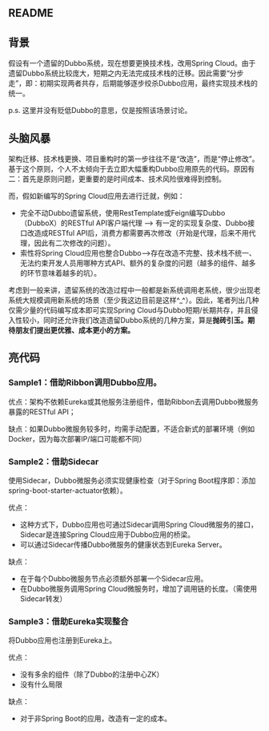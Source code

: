 ## README

## 背景

假设有一个遗留的Dubbo系统，现在想要更换技术栈，改用Spring Cloud。由于遗留Dubbo系统比较庞大，短期之内无法完成技术栈的迁移。因此需要“分步走”，即：初期实现两者共存，后期能够逐步绞杀Dubbo应用，最终实现技术栈的统一。

p.s. 这里并没有贬低Dubbo的意思，仅是按照该场景讨论。





## 头脑风暴

架构迁移、技术栈更换、项目重构时的第一步往往不是“改造”，而是“停止修改”。基于这个原则，个人不太倾向于去立即大幅重构Dubbo应用原先的代码。原因有二：首先是原则问题，更重要的是时间成本、技术风险很难得到控制。

而，假如新编写的Spring Cloud应用去进行迁就，例如：

* 完全不动Dubbo遗留系统，使用RestTemplate或Feign编写Dubbo（DubboX）的RESTful API客户端代理 —> 有一定的实现复杂度、Dubbo接口改造成RESTful API后，消费方都需要再次修改（开始是代理，后来不用代理，因此有二次修改的问题）。
* 索性将Spring Cloud应用也整合Dubbo—>存在改造不完整、技术栈不统一、无法约束开发人员用哪种方式API、额外的复杂度的问题（越多的组件、越多的环节意味着越多的坑）。

考虑到一般来讲，遗留系统的改造过程中一般都是新系统调用老系统，很少出现老系统大规模调用新系统的场景（至少我这边目前是这样^_^）。因此，笔者列出几种仅需少量的代码编写成本即可实现Spring Cloud与Dubbo短期/长期共存，并且侵入性较小，同时还允许我们改造遗留Dubbo系统的几种方案，算是**抛砖引玉。期待朋友们提出更优雅、成本更小的方案。**





## 亮代码

### Sample1：借助Ribbon调用Dubbo应用。

优点：架构不依赖Eureka或其他服务注册组件，借助Ribbon去调用Dubbo微服务暴露的RESTful API；

缺点：如果Dubbo微服务较多时，均需手动配置，不适合新式的部署环境（例如Docker，因为每次部署IP/端口可能都不同）





###  Sample2：借助Sidecar

使用Sidecar，Dubbo微服务必须实现健康检查（对于Spring Boot程序即：添加spring-boot-starter-actuator依赖）。

优点：

* 这种方式下，Dubbo应用也可通过Sidecar调用Spring Cloud微服务的接口，Sidecar是连接Spring Cloud应用于Dubbo应用的桥梁。
* 可以通过Sidecar传播Dubbo微服务的健康状态到Eureka Server。

缺点：

* 在于每个Dubbo微服务节点必须额外部署一个Sidecar应用。
* 在Dubbo微服务调用Spring Cloud微服务时，增加了调用链的长度。（需使用Sidecar转发）





### Sample3：借助Eureka实现整合

将Dubbo应用也注册到Eureka上。

优点：

* 没有多余的组件（除了Dubbo的注册中心ZK）
* 没有什么局限

缺点：

* 对于非Spring Boot的应用，改造有一定的成本。